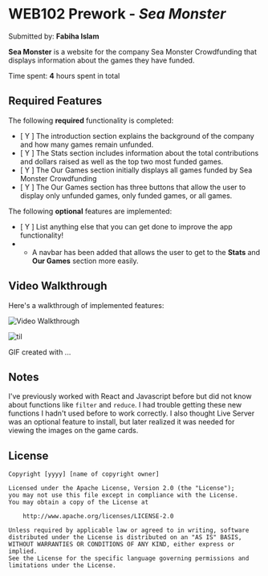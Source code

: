 # WEB102 Prework - *Sea Monster*

Submitted by: **Fabiha Islam**

**Sea Monster** is a website for the company Sea Monster Crowdfunding that displays information about the games they have funded.

Time spent: **4** hours spent in total

## Required Features

The following **required** functionality is completed:

* [ Y ] The introduction section explains the background of the company and how many games remain unfunded.
* [ Y ] The Stats section includes information about the total contributions and dollars raised as well as the top two most funded games.
* [ Y ] The Our Games section initially displays all games funded by Sea Monster Crowdfunding
* [ Y ] The Our Games section has three buttons that allow the user to display only unfunded games, only funded games, or all games.

The following **optional** features are implemented:

* [ Y ] List anything else that you can get done to improve the app functionality!
* * A navbar has been added that allows the user to get to the **Stats** and **Our Games** section more easily.
## Video Walkthrough

Here's a walkthrough of implemented features:

<img src='http://i.imgur.com/link/to/your/gif/file.gif' title='Video Walkthrough' width='' alt='Video Walkthrough' />

![til](./SeaMonster.gif)
<!-- Replace this with whatever GIF tool you used! -->
GIF created with ...  
<!-- Recommended tools:
[Kap](https://getkap.co/) for macOS
[ScreenToGif](https://www.screentogif.com/) for Windows
[peek](https://github.com/phw/peek) for Linux. -->

## Notes

I've previously worked with React and Javascript before but did not know about functions like `filter` and `reduce`. I had trouble getting these new functions I hadn't used before to work correctly. I also thought Live Server was an optional feature to install, but later realized it was needed for viewing the images on the game cards.

## License

    Copyright [yyyy] [name of copyright owner]

    Licensed under the Apache License, Version 2.0 (the "License");
    you may not use this file except in compliance with the License.
    You may obtain a copy of the License at

        http://www.apache.org/licenses/LICENSE-2.0

    Unless required by applicable law or agreed to in writing, software
    distributed under the License is distributed on an "AS IS" BASIS,
    WITHOUT WARRANTIES OR CONDITIONS OF ANY KIND, either express or implied.
    See the License for the specific language governing permissions and
    limitations under the License.
